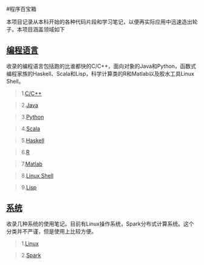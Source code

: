 #程序百宝箱

本项目记录从本科开始的各种代码片段和学习笔记，以便再实际应用中迅速造出轮子。本项目涵盖领域如下

## [编程语言](Language)

收录的编程语言包括跑的比谁都快的C/C++，面向对象的Java和Python，函数式编程家族的Haskell、Scala和Lisp，科学计算类的R和Matlab以及胶水工具Linux Shell。

> 1.[C/C++](Language/C++)

> 2.[Java](Language/Java)

> 3.[Python](Language/Python)

> 4.[Scala](Language/Scala)

> 5.[Haskell](Language/Haskell)

> 6.[R](Language/R)

> 7.[Matlab](Language/Matlab)

> 8.[Linux Shell](Language/Shell)

> 9.[Lisp](Language/Lisp)

## [系统](System)

收录几种系统的使用笔记。目前有Linux操作系统，Spark分布式计算系统。这个分类并不严谨，但是使用上比较方便。

>1.[Linux](System/Linux)

>2.[Spark](System/Spark)

